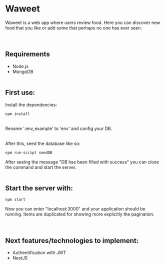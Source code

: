 # Waweet
Waweet is a web app where users review food. Here you can discover new food that you like or add some that perhaps no one has ever seen.
<br/><br/><br/>

## Requirements
- Node.js
- MongoDB
<br/><br/>

## First use:
Install the dependencies:
```
npm install
```
<br/>
Rename '.env_example' to 'env' and config your DB.
<br/><br/>

After this, seed the database like so:
```
npm run-script seedDB
```

After seeing the message \"DB has been filled with success\" you can close the command and start the server.
<br/><br/>

## Start the server with:
```
npm start
```

Now you can enter \"localhost:3000\" and your application should be running. Items are duplicated for showing more explicitly the pagination.
<br/><br/><br/>

## Next features/technologies to implement:
- Authentification with JWT
- NestJS
